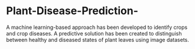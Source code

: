 # Plant-Disease-Prediction-
A machine learning-based approach has been developed to identify crops and crop diseases. A predictive solution has been created to distinguish between healthy and diseased states of plant leaves using image datasets.
